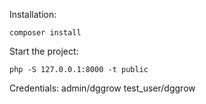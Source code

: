 
Installation:

    composer install

Start the project:
  
    php -S 127.0.0.1:8000 -t public

Credentials:
    admin/dggrow
    test_user/dggrow

